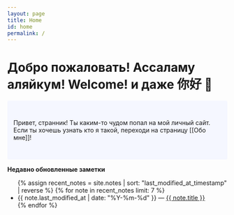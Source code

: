 ```yaml
---
layout: page
title: Home
id: home
permalink: /
---
```


# Добро пожаловать! Ассаламу аляйкум! Welcome! и даже 你好 👋

<p style="padding: 3em 1em; background: #f5f7ff; border-radius: 4px;">
  Привет, странник! Ты каким-то чудом попал на мой личный сайт. Если ты хочешь узнать кто я такой, переходи на страницу [[Обо мне]]!
</p>

<strong>Недавно обновленные заметки</strong>

<ul>
  {% assign recent_notes = site.notes | sort: "last_modified_at_timestamp" | reverse %}
  {% for note in recent_notes limit: 7 %}
    <li>
      {{ note.last_modified_at | date: "%Y-%m-%d" }} — <a class="internal-link" href="{{ site.baseurl }}{{ note.url }}">{{ note.title }}</a>
    </li>
  {% endfor %}
</ul>

<style>
  .wrapper {
    max-width: 46em;
  }
</style>
